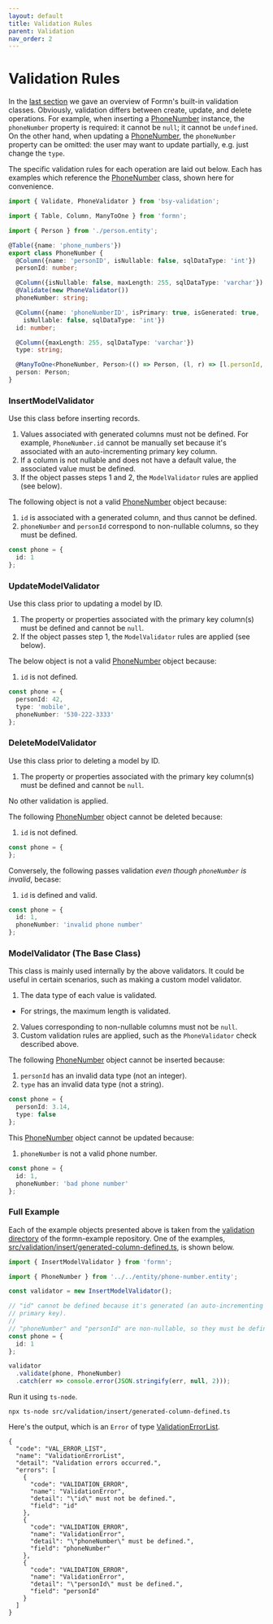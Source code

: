 ```yaml
---
layout: default
title: Validation Rules
parent: Validation
nav_order: 2
---
```


# Validation Rules

In the [last section](validation-classes.html) we gave an overview of Formn's
built-in validation classes.  Obviously, validation differs between create,
update, and delete operations.  For example, when inserting a
[PhoneNumber](https://github.com/benbotto/formn-example/blob/1.3.0/src/entity/phone-number.entity.ts)
instance, the `phoneNumber` property is required: it cannot be `null`; it
cannot be `undefined`.  On the other hand, when updating a
[PhoneNumber](https://github.com/benbotto/formn-example/blob/1.3.0/src/entity/phone-number.entity.ts),
the `phoneNumber` property can be omitted: the user may want to update
partially, e.g. just change the `type`.

The specific validation rules for each operation are laid out below.  Each has
examples which reference the
[PhoneNumber](https://github.com/benbotto/formn-example/blob/1.3.0/src/entity/phone-number.entity.ts)
class, shown here for convenience.

```typescript
import { Validate, PhoneValidator } from 'bsy-validation';

import { Table, Column, ManyToOne } from 'formn';

import { Person } from './person.entity';

@Table({name: 'phone_numbers'})
export class PhoneNumber {
  @Column({name: 'personID', isNullable: false, sqlDataType: 'int'})
  personId: number;

  @Column({isNullable: false, maxLength: 255, sqlDataType: 'varchar'})
  @Validate(new PhoneValidator())
  phoneNumber: string;

  @Column({name: 'phoneNumberID', isPrimary: true, isGenerated: true,
    isNullable: false, sqlDataType: 'int'})
  id: number;

  @Column({maxLength: 255, sqlDataType: 'varchar'})
  type: string;

  @ManyToOne<PhoneNumber, Person>(() => Person, (l, r) => [l.personId, r.id])
  person: Person;
}
```

### InsertModelValidator

Use this class before inserting records.

1. Values associated with generated columns must not be defined.  For example,
   `PhoneNumber.id` cannot be manually set because it's associated with an
   auto-incrementing primary key column.
2. If a column is not nullable and does not have a default value, the associated
   value must be defined.
3. If the object passes steps 1 and 2, the `ModelValidator` rules are applied
   (see below).

The following object is not a valid
[PhoneNumber](https://github.com/benbotto/formn-example/blob/1.3.0/src/entity/phone-number.entity.ts)
object because:

1. `id` is associated with a generated column, and thus cannot be defined.
2. `phoneNumber` and `personId` correspond to non-nullable columns, so they
   must be defined.

```typescript
const phone = {
  id: 1
};
```

### UpdateModelValidator

Use this class prior to updating a model by ID.

1. The property or properties associated with the primary key column(s) must be
   defined and cannot be `null`.
2. If the object passes step 1, the `ModelValidator` rules are applied
   (see below).

The below object is not a valid
[PhoneNumber](https://github.com/benbotto/formn-example/blob/1.3.0/src/entity/phone-number.entity.ts)
object because:

1. `id` is not defined.

```typescript
const phone = {
  personId: 42,
  type: 'mobile',
  phoneNumber: '530-222-3333'
};
```

### DeleteModelValidator

Use this class prior to deleting a model by ID.

1. The property or properties associated with the primary key column(s) must be
   defined and cannot be `null`.

No other validation is applied.

The following 
[PhoneNumber](https://github.com/benbotto/formn-example/blob/1.3.0/src/entity/phone-number.entity.ts)
object cannot be deleted because:

1. `id` is not defined.

```typescript
const phone = {
};
```

Conversely, the following passes validation *even though `phoneNumber` is invalid*, becase:

1. `id` is defined and valid.

```typescript
const phone = {
  id: 1,
  phoneNumber: 'invalid phone number'
};
```

### ModelValidator (The Base Class)

This class is mainly used internally by the above validators.  It could be
useful in certain scenarios, such as making a custom model validator.

1. The data type of each value is validated.
  - For strings, the maximum length is validated.
2. Values corresponding to non-nullable columns must not be `null`.
3. Custom validation rules are applied, such as the `PhoneValidator` check
   described above.

The following
[PhoneNumber](https://github.com/benbotto/formn-example/blob/1.3.0/src/entity/phone-number.entity.ts)
object cannot be inserted because:

1. `personId` has an invalid data type (not an integer).
2. `type` has an invalid data type (not a string).

```typescript
const phone = {
  personId: 3.14,
  type: false
};
```

This
[PhoneNumber](https://github.com/benbotto/formn-example/blob/1.3.0/src/entity/phone-number.entity.ts)
object cannot be updated because:

1. `phoneNumber` is not a valid phone number.

```typescript
const phone = {
  id: 1,
  phoneNumber: 'bad phone number'
};
```

### Full Example

Each of the example objects presented above is taken from the [validation
directory](http://github.com/benbotto/formn-example/blob/1.15.0/src/validation)
of the formn-example repository.  One of the examples,
[src/validation/insert/generated-column-defined.ts](http://github.com/benbotto/formn-example/blob/1.15.0/src/validation/insert/generated-column-defined.ts),
is shown below.

```typescript
import { InsertModelValidator } from 'formn';

import { PhoneNumber } from '../../entity/phone-number.entity';

const validator = new InsertModelValidator();

// "id" cannot be defined because it's generated (an auto-incrementing
// primary key).
//
// "phoneNumber" and "personId" are non-nullable, so they must be defined.
const phone = {
  id: 1
};

validator
  .validate(phone, PhoneNumber)
  .catch(err => console.error(JSON.stringify(err, null, 2)));
```

Run it using `ts-node`.

```
npx ts-node src/validation/insert/generated-column-defined.ts
```

Here's the output, which is an `Error` of type
[ValidationErrorList](https://github.com/benbotto/bsy-error/blob/master/src/error/ValidationErrorList.ts).

```
{
  "code": "VAL_ERROR_LIST",
  "name": "ValidationErrorList",
  "detail": "Validation errors occurred.",
  "errors": [
    {
      "code": "VALIDATION_ERROR",
      "name": "ValidationError",
      "detail": "\"id\" must not be defined.",
      "field": "id"
    },
    {
      "code": "VALIDATION_ERROR",
      "name": "ValidationError",
      "detail": "\"phoneNumber\" must be defined.",
      "field": "phoneNumber"
    },
    {
      "code": "VALIDATION_ERROR",
      "name": "ValidationError",
      "detail": "\"personId\" must be defined.",
      "field": "personId"
    }
  ]
}
```
